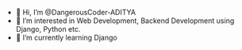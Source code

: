 - 👋 Hi, I’m @DangerousCoder-ADITYA
- 👀 I’m interested in Web Development, Backend Development using Django, Python etc.
- 🌱 I’m currently learning Django

<!---
DangerousCoder-ADITYA/DangerousCoder-ADITYA is a ✨ special ✨ repository because its `README.md` (this file) appears on your GitHub profile.
You can click the Preview link to take a look at your changes.
--->
